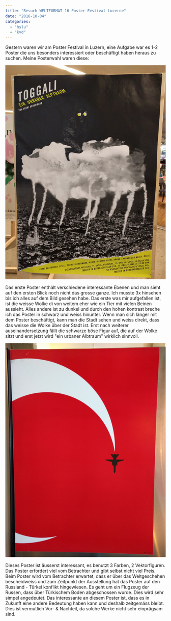```yaml
---
title: "Besuch WELTFORMAT 16 Poster Festival Lucerne"
date: "2016-10-04"
categories: 
  - "hslu"
  - "kvd"
---
```


Gestern waren wir am Poster Festival in Luzern, eine Aufgabe war es 1-2 Poster die uns besonders interessiert oder beschäftigt haben heraus zu suchen. Meine Posterwahl waren diese:

[![img_20160929_141714](./images/IMG_20160929_141714.jpg)](http://blog.thecell.eu/wp-content/uploads/2016/10/IMG_20160929_141714.jpg)

Das erste Poster enthält verschiedene interessante Ebenen und man sieht auf den ersten Blick noch nicht das grosse ganze. Ich musste 3x hinsehen bis ich alles auf dem Bild gesehen habe. Das erste was mir aufgefallen ist, ist die weisse Wolke di von weitem eher wie ein Tier mit vielen Beinen aussieht. Alles andere ist zu dunkel und durch den hohen kontrast breche ich das Poster in schwarz und weiss hinunter. Wenn man sich länger mit dem Poster beschäftigt, kann man die Stadt sehen und weiss direkt, dass das weisse die Wolke über der Stadt ist. Erst nach weiterer auseinandersetzung fällt die schwarze böse Figur auf, die auf der Wolke sitzt und erst jetzt wird "ein urbaner Albtraum" wirklich sinnvoll.

[![img_20160929_133723](./images/IMG_20160929_133723.jpg)](http://blog.thecell.eu/wp-content/uploads/2016/10/IMG_20160929_133723.jpg)

Dieses Poster ist äusserst interessant, es benutzt 3 Farben, 2 Vektorfiguren. Das Poster erfordert viel vom Betrachter und gibt selbst nicht viel Preis. Beim Poster wird vom Betrachter erwartet, dass er über das Weltgeschehen bescheidweiss und zum Zeitpunkt der Ausstellung hat das Poster auf den Russland - Türkei konflikt hingewiesen. Es geht um ein Flugzeug der Russen, dass über Türkischem Boden abgeschossen wurde. Dies wird sehr simpel angedeutet. Das interessante an diesem Poster ist, dass es in Zukunft eine andere Bedeutung haben kann und deshalb zeitgemäss bleibt. Dies ist vermutlich Vor- & Nachteil, da solche Werke nicht sehr einprägsam sind.
